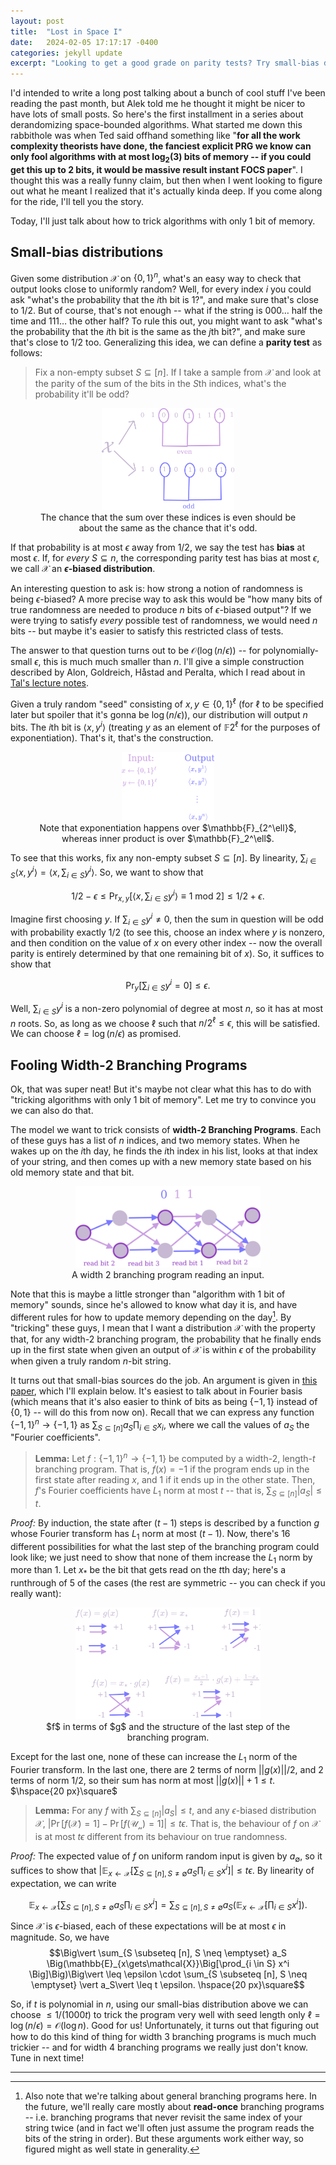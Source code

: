 ```yaml
---
layout: post
title:  "Lost in Space I"
date:   2024-02-05 17:17:17 -0400
categories: jekyll update
excerpt: "Looking to get a good grade on parity tests? Try small-bias distributions!"
---
```

I'd intended to write a long post talking about a bunch of cool stuff I've been reading the past month, but Alek told me he thought it might be nicer to have lots of small posts. So here's the first installment in a series about derandomizing space-bounded algorithms. What started me down this rabbithole was when Ted said offhand something like "**for all the work complexity theorists have done, the fanciest explicit PRG we know can only fool algorithms with at most $\log_2(3)$ bits of memory -- if you could get this up to $2$ bits, it would be massive result instant FOCS paper**". I thought this was a really funny claim, but then when I went looking to figure out what he meant I realized that it's actually kinda deep. If you come along for the ride, I'll tell you the story.

Today, I'll just talk about how to trick algorithms with only 1 bit of memory. 

## Small-bias distributions

Given some distribution $\mathcal{X}$ on $\lbrace 0,1\rbrace^n$, what's an easy way to check that output looks close to uniformly random? Well, for every index $i$ you could ask "what's the probability that the $i$th bit is 1?", and make sure that's close to $1/2$. But of course, that's not enough -- what if the string is $000\dots$ half the time and $111\dots$ the other half? To rule this out, you might want to ask "what's the probability that the $i$th bit is the same as the $j$th bit?", and make sure that's close to $1/2$ too. Generalizing this idea, we can define a **parity test** as follows:

> Fix a non-empty subset $S \subseteq [n]$. If I take a sample from $\mathcal{X}$ and look at the parity of the sum of the bits in the $S$th indices, what's the probability it'll be odd?

<center>
<figure>
    <img src="/assets/lostinspace/paritytest.png"
         alt="Example of a parity test"
         width ="50%">
    <figcaption> The chance that the sum over these indices is even should be about the same as the chance that it's odd. </figcaption>
</figure>
</center>

If that probability is at most $\epsilon$ away from $1/2$, we say the test has **bias** at most $\epsilon$. If, for _every_ $S \subseteq n$, the corresponding parity test has bias at most $\epsilon$, we call $\mathcal{X}$ an **$\epsilon$-biased distribution**. 

An interesting question to ask is: how strong a notion of randomness is being $\epsilon$-biased? A more precise way to ask this would be "how many bits of true randomness are needed to produce $n$ bits of $\epsilon$-biased output"? If we were trying to satisfy _every_ possible test of randomness, we would need $n$ bits -- but maybe it's easier to satisfy this restricted class of tests.

The answer to that question turns out to be $\mathcal{O}(\log(n/\epsilon))$ -- for polynomially-small $\epsilon$, this is much much smaller than $n$. I'll give a simple construction described by Alon, Goldreich, Håstad and Peralta, which I read about in [Tal's lecture notes](https://drive.google.com/file/d/1S_AvJTF7X_XcfgdguQ7Zb1oyridoL03R/view).

Given a truly random "seed" consisting of $x, y \in \lbrace 0,1 \rbrace^\ell$ (for $\ell$ to be specified later but spoiler that it's gonna be $\log(n/\epsilon)$), our distribution will output $n$ bits. The $i$th bit is $\langle x, y^i \rangle$ (treating $y$ as an element of $\mathbb{F}{2^\ell}$ for the purposes of exponentiation). That's it, that's the construction. 

<center>
<figure>
    <img src="/assets/lostinspace/smallbias.png"
         alt="Small bias source"
         width ="35%">
    <figcaption> Note that exponentiation happens over $\mathbb{F}_{2^\ell}$, whereas inner product is over $\mathbb{F}_2^\ell$. </figcaption>
</figure>
</center>

To see that this works, fix any non-empty subset $S \subseteq [n]$. By linearity, $\sum_{i \in S} \langle x, y^i\rangle = \langle x, \sum_{i \in S} y^i\rangle$. So, we want to show that 

$$1/2 - \epsilon \leq \Pr_{x, y}  \Big[\langle x, \sum_{i \in S} y^i\rangle \equiv 1 \text{ mod 2}\Big] \leq 1/2 + \epsilon .$$

Imagine first choosing $y$. If $\sum_{i \in S} y^i \neq 0$, then the sum in question will be odd with probability exactly $1/2$ (to see this, choose an index where $y$ is nonzero, and then condition on the value of $x$ on every other index -- now the overall parity is entirely determined by that one remaining bit of $x$). So, it suffices to show that 

$$ \Pr_y\Big[ \sum_{i \in S} y^i = 0\Big] \leq \epsilon.$$

Well, $\sum_{i \in S} y^i$ is a non-zero polynomial of degree at most $n$, so it has at most $n$ roots. So, as long as we choose $\ell$ such that $n / 2^\ell \leq \epsilon$, this will be satisfied. We can choose $\ell = \log(n/\epsilon)$ as promised.

## Fooling Width-2 Branching Programs

Ok, that was super neat! But it's maybe not clear what this has to do with "tricking algorithms with only 1 bit of memory". Let me try to convince you we can also do that.

The model we want to trick consists of **width-2 Branching Programs**. Each of these guys has a list of $n$ indices, and two memory states. When he wakes up on the $i$th day, he finds the $i$th index in his list, looks at that index of your string, and then comes up with a new memory state based on his old memory state and that bit. 

<center>
<figure>
    <img src="/assets/lostinspace/examplebranching.png"
         alt="Example of a branching program"
         width ="70%">
    <figcaption> A width 2 branching program reading an input. </figcaption>
</figure>
</center>

Note that this is maybe a little stronger than "algorithm with 1 bit of memory" sounds, since he's allowed to know what day it is, and have different rules for how to update memory depending on the day[^1]. By "tricking" these guys, I mean that I want a distribution $\mathcal{X}$ with the property that, for any width-2 branching program, the probability that he finally ends up in the first state when given an output of $\mathcal{X}$ is within $\epsilon$ of the probability when given a truly random $n$-bit string.

It turns out that small-bias sources do the job. An argument is given in [this paper](https://www.cs.princeton.edu/~zdvir/papers/BDVY08.pdf), which I'll explain below. It's easiest to talk about in Fourier basis (which means that it's also easier to think of bits as being $\lbrace -1, 1\rbrace$ instead of $\lbrace 0, 1\rbrace$ -- will do this from now on). Recall that we can express any function $\lbrace -1,1 \rbrace^n \to \lbrace -1, 1 \rbrace$ as $\sum_{S \subseteq [n]} a_S \prod_{i \in S} x_i$, where we call the values of $a_S$ the "Fourier coefficients". 

> **Lemma:** Let $f: \lbrace -1, 1\rbrace^n \to \lbrace -1, 1 \rbrace$ be computed by a width-$2$, length-$t$ branching program. That is, $f(x) = -1$ if the program ends up in the first state after reading $x$, and $1$ if it ends up in the other state. Then, $f$'s Fourier coefficients have $L_1$ norm at most $t$ -- that is, $\sum_{S \subseteq [n]} \vert a_S\vert  \leq t$.

_Proof:_ By induction, the state after $(t - 1)$ steps is described by a function $g$ whose Fourier transform has $L_1$ norm at most $(t-1)$. Now, there's 16 different possibilities for what the last step of the branching program could look like; we just need to show that none of them increase the $L_1$ norm by more than 1. Let $x_*$ be the bit that gets read on the $t$th day; here's a runthrough of 5 of the cases (the rest are symmetric -- you can check if you really want):

<center>
<figure>
    <img src="/assets/lostinspace/width2casework.png"
         alt="Working through cases for what the last level can look like."
         width ="70%">
    <figcaption> $f$ in terms of $g$ and the structure of the last step of the branching program. </figcaption>
</figure>
</center>

Except for the last one, none of these can increase the $L_1$ norm of the Fourier transform. In the last one, there are 2 terms of norm $\vert \vert g(x)\vert \vert /2$, and 2 terms of norm $1/2$, so their sum has norm at most $\vert \vert g(x)\vert \vert  + 1 \leq t$. $\hspace{20 px}\square$

> **Lemma:** For any $f$ with $\sum_{S \subseteq [n]} \vert a_S\vert  \leq t$, and any $\epsilon$-biased distribution $\mathcal{X}$, $\Big\vert \Pr\Big[f(\mathcal{X}) = 1\Big] - \Pr\Big[f(\mathcal{U_n}) = 1\Big]\Big\vert  \leq t \epsilon$. That is, the behaviour of $f$ on $\mathcal{X}$ is at most $t\epsilon$ different from its behaviour on true randomness.

_Proof:_ The expected value of $f$ on uniform random input is given by $a_{\emptyset}$, so it suffices to show that $\Big\vert \mathbb{E}_{x\gets\mathcal{X}}\Big[\sum_{S \subseteq [n], S \neq \emptyset} a_S \prod_{i \in S} x^i\Big] \Big\vert \leq t\epsilon$. By linearity of expectation, we can write 

$$\mathbb{E}_{x\gets\mathcal{X}}\Big[\sum_{S \subseteq [n], S \neq \emptyset} a_S \prod_{i \in S} x^i\Big] = \sum_{S \subseteq [n], S \neq \emptyset} a_S \Big(\mathbb{E}_{x\gets\mathcal{X}}\Big[\prod_{i \in S} x^i \Big]\Big).$$

Since $\mathcal{X}$ is $\epsilon$-biased, each of these expectations will be at most $\epsilon$ in magnitude. So, we have
$$\Big\vert \sum_{S \subseteq [n], S \neq \emptyset} a_S \Big(\mathbb{E}_{x\gets\mathcal{X}}\Big[\prod_{i \in S} x^i \Big]\Big)\Big\vert  \leq \epsilon \cdot \sum_{S \subseteq [n], S \neq \emptyset} \vert a_S\vert  \leq t \epsilon. \hspace{20 px}\square$$

So, if $t$ is polynomial in $n$, using our small-bias distribution above we can choose $\leq 1/(1000t)$ to trick the program very well with seed length only $\ell = \log(n/\epsilon) = \mathcal{O}(\log n)$. Good for us! Unfortunately, it turns out that figuring out how to do this kind of thing for width 3 branching programs is much much trickier -- and for width 4 branching programs we really just don't know. Tune in next time!

<hr class = "header-line">

[^1]: Also note that we're talking about general branching programs here. In the future, we'll really care mostly about **read-once** branching programs -- i.e. branching programs that never revisit the same index of your string twice (and in fact we'll often just assume the program reads the bits of the string in order). But these arguments work either way, so figured might as well state in generality. 